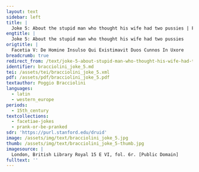 ```yaml
---
layout: text
sidebar: left
title: |
  Joke 5: About the stupid man who thought his wife had two pussies | Facetia V: De Homine Insulso Qui Existimavit Duos Cunnos In Uxore
engtitle: |
  Joke 5: About the stupid man who thought his wife had two pussies
origtitle: |
  Facetia V: De Homine Insulso Qui Existimavit Duos Cunnos In Uxore
breadcrumb: true
redirect_from: /text/joke-5-about-stupid-man-who-thought-his-wife-had-two-pussies
identifier: bracciolini_joke_5.md
tei: /assets/tei/bracciolini_joke_5.xml
pdf: /assets/pdf/bracciolini_joke_5.pdf
textauthor: Poggio Bracciolini
languages:
  - latin
  - western_europe
periods:
  - 15th_century
textcollections:
  - facetiae-jokes
  - prank-or-be-pranked
sdr: 'https://purl.stanford.edu/druid'
image: /assets/img/text/bracciolini_joke_5.jpg
thumb: /assets/img/text/bracciolini_joke_5-thumb.jpg
imagesource: |
  London, British Library Royal 15 E VI, fol. 6r. [Public Domain]
fulltext: ''
---
```


